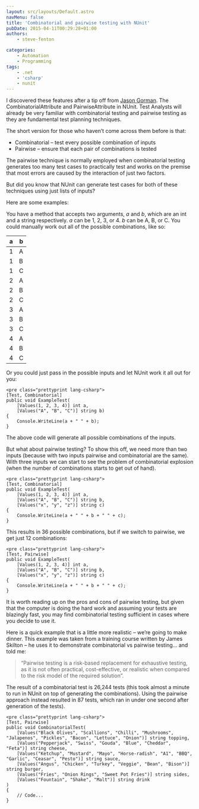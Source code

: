 ```yaml
---
layout: src/layouts/Default.astro
navMenu: false
title: 'Combinatorial and pairwise testing with NUnit'
pubDate: 2015-04-11T00:29:28+01:00
authors:
    - steve-fenton

categories:
    - Automation
    - Programming
tags:
    - .net
    - 'csharp'
    - nunit
---
```


I discovered these features after a tip off from [Jason Gorman](http://codemanship.co.uk/). The CombinatorialAttribute and PairwiseAttribute in NUnit. Test Analysts will already be very familiar with combinatorial testing and pairwise testing as they are fundamental test planning techniques.

The short version for those who haven’t come across them before is that:

- Combinatorial – test every possible combination of inputs
- Pairwise – ensure that each pair of combinations is tested

The pairwise technique is normally employed when combinatorial testing generates too many test cases to practically test and works on the premise that most errors are caused by the interaction of just two factors.

But did you know that NUnit can generate test cases for both of these techniques using just lists of inputs?

Here are some examples:

You have a method that accepts two arguments, *a* and *b*, which are an int and a string respectively. *a* can be 1, 2, 3, or 4. *b* can be A, B, or C. You could manually work out all of the possible combinations, like so:

| a | b |
|---|---|
| 1 | A |
| 1 | B |
| 1 | C |
| 2 | A |
| 2 | B |
| 2 | C |
| 3 | A |
| 3 | B |
| 3 | C |
| 4 | A |
| 4 | B |
| 4 | C |

Or you could just pass in the possible inputs and let NUnit work it all out for you:

```
<pre class="prettyprint lang-csharp">
[Test, Combinatorial]
public void ExampleTest(
    [Values(1, 2, 3, 4)] int a,
    [Values("A", "B", "C")] string b)
{
    Console.WriteLine(a + " " + b);
}
```
The above code will generate all possible combinations of the inputs.

But what about pairwise testing? To show this off, we need more than two inputs (because with two inputs pairwise and combinatorial are the same). With three inputs we can start to see the problem of combinatorial explosion (when the number of combinations starts to get out of hand).

```
<pre class="prettyprint lang-csharp">
[Test, Combinatorial]
public void ExampleTest(
    [Values(1, 2, 3, 4)] int a,
    [Values("A", "B", "C")] string b,
    [Values("x", "y", "z")] string c)
{
    Console.WriteLine(a + " " + b + " " + c);
}
```
This results in 36 possible combinations, but if we switch to pairwise, we get just 12 combinations:

```
<pre class="prettyprint lang-csharp">
[Test, Pairwise]
public void ExampleTest(
    [Values(1, 2, 3, 4)] int a,
    [Values("A", "B", "C")] string b,
    [Values("x", "y", "z")] string c)
{
    Console.WriteLine(a + " " + b + " " + c);
}
```
It is worth reading up on the pros and cons of pairwise testing, but given that the computer is doing the hard work and assuming your tests are blazingly fast, you may find combinatorial testing sufficient in cases where you decide to use it.

Here is a quick example that is a little more realistic – we’re going to make dinner. This example was taken from a training course written by James Skilton – he uses it to demonstrate combinatorial vs pairwise testing… and told me:

> “Pairwise testing is a risk-based replacement for exhaustive testing, as it is not often practical, cost-effective, or realistic when compared to the risk model of the required solution”.

The result of a combinatorial test is 26,244 tests (this took almost a minute to run in NUnit on top of generating the combinations). Using the pairwise approach instead resulted in 87 tests, which ran in under one second after generation of the tests).

```
<pre class="prettyprint lang-csharp">
[Test, Pairwise]
public void CombinatorialTest(
    [Values("Black Olives", "Scallions", "Chilli", "Mushrooms", "Jalapenos", "Pickles", "Bacon", "Lettuce", "Onion")] string topping,
    [Values("Pepperjack", "Swiss", "Gouda", "Blue", "Cheddar", "Feta")] string cheese,
    [Values("Ketchup", "Mustard", "Mayo", "Horse-radish", "A1", "BBQ", "Garlic", "Ceasar", "Pesto")] string sauce,
    [Values("Angus", "Chicken", "Turkey", "Veggie", "Bean", "Bison")] string burger,
    [Values("Fries", "Onion Rings", "Sweet Pot Fries")] string sides,
    [Values("Fountain", "Shake", "Malt")] string drink
)
{
    // Code...
}
```